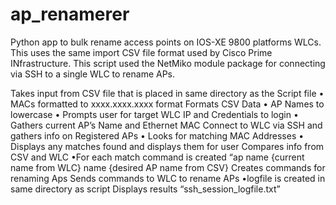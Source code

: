 # ap_renamerer
Python app to bulk rename access points on IOS-XE 9800 platforms WLCs. This uses the same import CSV file format 
used by Cisco Prime INfrastructure. 
This script used the NetMiko module package for connecting via SSH to a single WLC to rename APs. 

Takes input from CSV file that
is placed in same directory as
the Script file
• MACs formatted to xxxx.xxxx.xxxx format
Formats CSV Data • AP Names to lowercase
• Prompts user for target WLC IP and Credentials to login
• Gathers current AP’s Name and Ethernet MAC
Connect to WLC via SSH and
gathers info on Registered APs
• Looks for matching MAC Addresses
• Displays any matches found and displays them for user
Compares info from CSV
and WLC
•For each match command is created “ap name {current name
from WLC} name {desired AP name from CSV}
Creates commands for
renaming Aps
Sends commands to WLC to
rename APs
•logfile is created in same directory as script
Displays results “ssh_session_logfile.txt”
